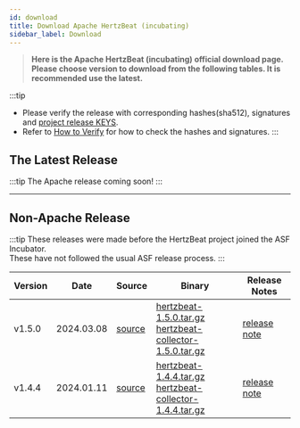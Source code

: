 ```yaml
---
id: download
title: Download Apache HertzBeat (incubating)
sidebar_label: Download
---
```


> **Here is the Apache HertzBeat (incubating) official download page.**       
> **Please choose version to download from the following tables. It is recommended use the latest.**

:::tip
- Please verify the release with corresponding hashes(sha512), signatures and [project release KEYS](https://downloads.apache.org/incubator/hertzbeat/KEYS).
- Refer to [How to Verify](https://www.apache.org/dyn/closer.cgi#verify) for how to check the hashes and signatures.
:::

## The Latest Release

:::tip
The Apache release coming soon!
:::

---- 

## Non-Apache Release

:::tip
These releases were made before the HertzBeat project joined the ASF Incubator.   
These have not followed the usual ASF release process.
:::

| Version | Date       | Source                                                                     | Binary                                                                                                                                                                                                                                                  | Release Notes                                                           |
|---------|------------|----------------------------------------------------------------------------|---------------------------------------------------------------------------------------------------------------------------------------------------------------------------------------------------------------------------------------------------------|-------------------------------------------------------------------------|
| v1.5.0  | 2024.03.08 | [source](https://github.com/apache/hertzbeat/archive/refs/tags/v1.5.0.zip) | [hertzbeat-1.5.0.tar.gz](https://github.com/dromara/hertzbeat/releases/download/v1.5.0/hertzbeat-1.5.0.tar.gz) <br/> [hertzbeat-collector-1.5.0.tar.gz](https://github.com/dromara/hertzbeat/releases/download/v1.5.0/hertzbeat-collector-1.5.0.tar.gz) | [release note](https://github.com/apache/hertzbeat/releases/tag/v1.5.0) |
| v1.4.4  | 2024.01.11 | [source](https://github.com/apache/hertzbeat/archive/refs/tags/v1.4.4.zip) | [hertzbeat-1.4.4.tar.gz](https://github.com/dromara/hertzbeat/releases/download/v1.4.4/hertzbeat-1.4.4.tar.gz) <br/> [hertzbeat-collector-1.4.4.tar.gz](https://github.com/dromara/hertzbeat/releases/download/v1.4.4/hertzbeat-collector-1.4.4.tar.gz) | [release note](https://github.com/apache/hertzbeat/releases/tag/v1.4.4) |
